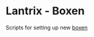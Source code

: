 # Lantrix - Boxen

Scripts for setting up new [boxen](http://www.urbandictionary.com/define.php?term=boxen)
